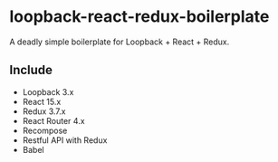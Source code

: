 # loopback-react-redux-boilerplate

A deadly simple boilerplate for Loopback + React + Redux.

## Include

* Loopback 3.x
* React 15.x
* Redux 3.7.x
* React Router 4.x
* Recompose
* Restful API with Redux
* Babel
